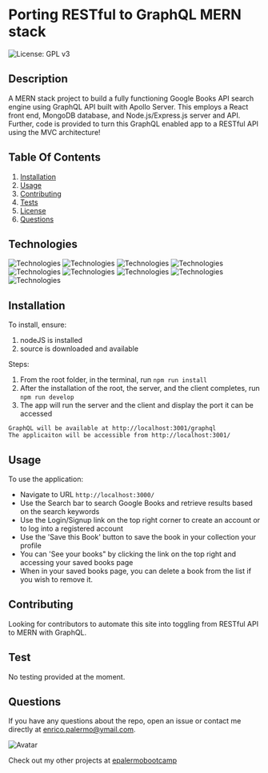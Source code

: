 # Porting RESTful to GraphQL MERN stack

![License: GPL v3](https://img.shields.io/badge/License-GPLv3-blue.svg)

## Description

A MERN stack project to build a fully functioning Google Books API search engine using GraphQL API built with Apollo Server. This employs a React front end, MongoDB database, and Node.js/Express.js server and API. Further, code is provided to turn this GraphQL enabled app to a RESTful API using the MVC architecture!

## Table Of Contents

1. [Installation](#installation)
2. [Usage](#usage)
3. [Contributing](#contributing)
4. [Tests](#tests)
5. [License](#license)
6. [Questions](#questions)

## Technologies

![Technologies](https://img.shields.io/badge/-Git-F05032?logo=Git&logoColor=white)
![Technologies](https://img.shields.io/badge/-JavaScript-007396?logo=JavaScript&logoColor=white)
![Technologies](https://img.shields.io/badge/-Node.js-339933?logo=Node.js&logoColor=white)
![Technologies](https://img.shields.io/badge/-npm-CB3837?logo=npm&logoColor=white)
![Technologies](https://img.shields.io/badge/-Babel-F9DC3E?logo=Babel&logoColor=white)
![Technologies](https://img.shields.io/badge/Bootstrap-7952B3?logo=Bootstrap&logoColor=white)
![Technologies](https://img.shields.io/badge/React-61DAFB?logo=React&logoColor=white)
![Technologies](https://img.shields.io/badge/GraphQL-E10098?logo=GraphQL&logoColor=white)
![Technologies](https://img.shields.io/badge/Vite-646CFF?logo=Vite&logoColor=white)

## Installation

To install, ensure:

1. nodeJS is installed
2. source is downloaded and available

Steps:

1. From the root folder, in the terminal, run `npm run install`
2. After the installation of the root, the server, and the client completes, run `npm run develop`
3. The app will run the server and the client and display the port it can be accessed

```
GraphQL will be available at http://localhost:3001/graphql
The applicaiton will be accessible from http://localhost:3001/
```

## Usage

To use the application:

- Navigate to URL `http://localhost:3000/`
- Use the Search bar to search Google Books and retrieve results based on the search keywords
- Use the Login/Signup link on the top right corner to create an account or to log into a registered account
- Use the 'Save this Book' button to save the book in your collection your profile
- You can 'See your books" by clicking the link on the top right and accessing your saved books page
- When in your saved books page, you can delete a book from the list if you wish to remove it.

## Contributing

Looking for contributors to automate this site into toggling from RESTful API to MERN with GraphQL.

## Test

No testing provided at the moment.

## Questions

If you have any questions about the repo, open an issue or contact me directly at [enrico.palermo@ymail.com](mailto:enrico.palermo@ymail.com).

![Avatar](https://avatars.githubusercontent.com/u/141057897?v=4&s=100)

Check out my other projects at [epalermobootcamp](https://github.com/epalermobootcamp)
